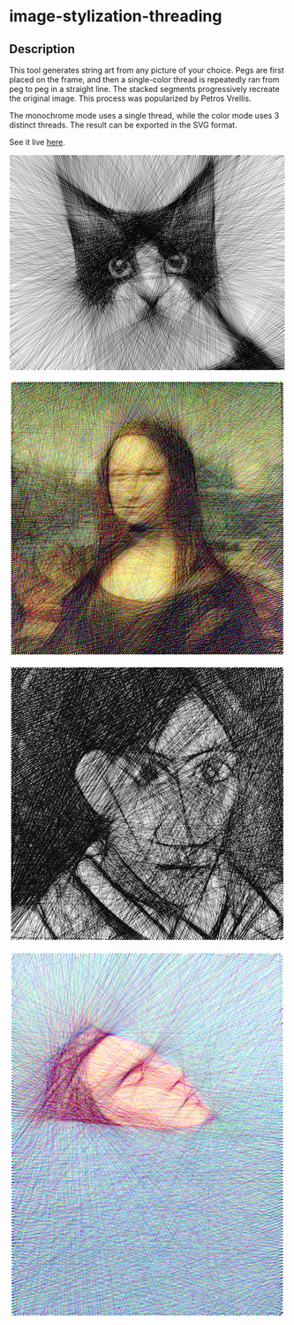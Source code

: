# image-stylization-threading

## Description
This tool generates string art from any picture of your choice. Pegs are first placed on the frame, and then a single-color thread is repeatedly ran from peg to peg in a straight line. The stacked segments progressively recreate the original image. This process was popularized by Petros Vrellis.

The monochrome mode uses a single thread, while the color mode uses 3 distinct threads. The result can be exported in the SVG format.


See it live [here](https://piellardj.github.io/image-stylization-threading).

![Screenshot 1](src/readme/cat.png)

![Screenshot 2](src/readme/joconde.png)

![Screenshot 3](src/readme/picasso.png)

![Screenshot 4](src/readme/bather.png)
